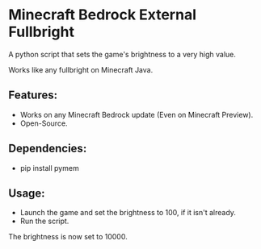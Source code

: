 # Minecraft Bedrock External Fullbright
A python script that sets the game's brightness to a very high value.  

Works like any fullbright on Minecraft Java.  

## Features:
- Works on any Minecraft Bedrock update (Even on Minecraft Preview).
- Open-Source.

## Dependencies:
- pip install pymem

## Usage:
- Launch the game and set the brightness to 100, if it isn't already.
- Run the script.  

The brightness is now set to 10000.
